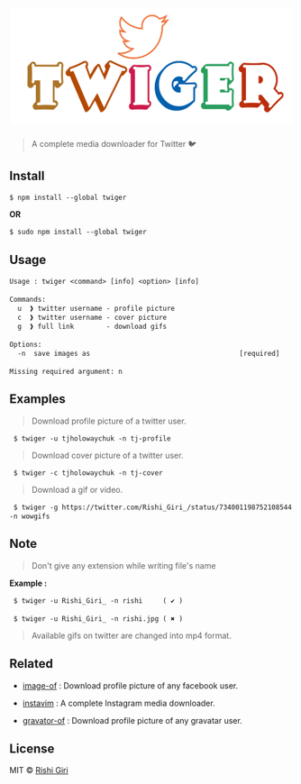 <h1 align="center">
	<img src="media/1.png" width="500">
	<br>
	<ig src="https://travis-ci.org/CodeDotJS/twiger.svg?branch=master">
</h1>

> A complete media downloader for Twitter :bird:

## Install

```
$ npm install --global twiger
```
 __OR__
```
$ sudo npm install --global twiger
```

## Usage

```
Usage : twiger <command> [info] <option> [info]

Commands:
  u  ❱ twitter username - profile picture
  c  ❱ twitter username - cover picture
  g  ❱ full link        - download gifs

Options:
  -n  save images as                                     [required]

Missing required argument: n
```

## Examples

> Download profile picture of a twitter user.

```
 $ twiger -u tjholowaychuk -n tj-profile
```

> Download cover picture of a twitter user.

```
 $ twiger -c tjholowaychuk -n tj-cover
```

> Download a gif or video.

```
 $ twiger -g https://twitter.com/Rishi_Giri_/status/734001198752108544 -n wowgifs
```

## Note

> Don't give any extension while writing file's name

__Example :__

```
 $ twiger -u Rishi_Giri_ -n rishi     ( ✔ )

 $ twiger -u Rishi_Giri_ -n rishi.jpg ( ✖ ) 
```

> Available gifs on twitter are changed into mp4 format.

## Related

- [image-of](https://github.com/CodeDotJS/image-of) : Download profile picture of any facebook user.

- [instavim](https://github.com/CodeDotJS/instavim) : A complete Instagram media downloader.

- [gravator-of](https://github.com/CodeDotJS/gravator-of) : Download profile picture of any gravatar user.

## License

MIT &copy; [Rishi Giri](http://rishigiri.com)